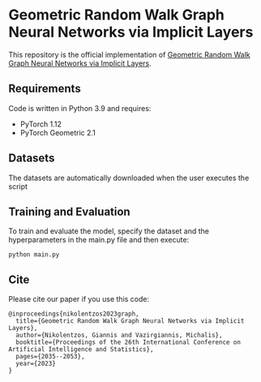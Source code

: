 # Geometric Random Walk Graph Neural Networks via Implicit Layers

This repository is the official implementation of [Geometric Random Walk Graph Neural Networks via Implicit Layers](https://proceedings.mlr.press/v206/nikolentzos23c/nikolentzos23c.pdf).

## Requirements

Code is written in Python 3.9 and requires:
* PyTorch 1.12
* PyTorch Geometric 2.1


## Datasets

The datasets are automatically downloaded when the user executes the script


## Training and Evaluation

To train and evaluate the model, specify the dataset and the hyperparameters in the main.py file and then execute:

```
python main.py
```

## Cite

Please cite our paper if you use this code:
```
@inproceedings{nikolentzos2023graph,
  title={Geometric Random Walk Graph Neural Networks via Implicit Layers},
  author={Nikolentzos, Giannis and Vazirgiannis, Michalis},
  booktitle={Proceedings of the 26th International Conference on Artificial Intelligence and Statistics},
  pages={2035--2053},
  year={2023}
}
```
